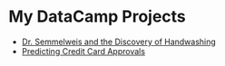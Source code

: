 # My DataCamp Projects

- [Dr. Semmelweis and the Discovery of Handwashing](https://app.datacamp.com/workspace/w/b2deee84-f295-45b9-ae04-7675193a6e22)
- [Predicting Credit Card Approvals](https://app.datacamp.com/workspace/w/fabc2d58-d733-4726-b6e1-ad13eaf27eca)

